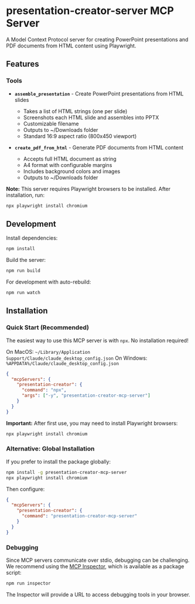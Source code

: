 # presentation-creator-server MCP Server

A Model Context Protocol server for creating PowerPoint presentations and PDF documents from HTML content using Playwright.

## Features

### Tools

- **`assemble_presentation`** - Create PowerPoint presentations from HTML slides
  - Takes a list of HTML strings (one per slide)
  - Screenshots each HTML slide and assembles into PPTX
  - Customizable filename
  - Outputs to ~/Downloads folder
  - Standard 16:9 aspect ratio (800x450 viewport)
  
- **`create_pdf_from_html`** - Generate PDF documents from HTML content
  - Accepts full HTML document as string
  - A4 format with configurable margins
  - Includes background colors and images
  - Outputs to ~/Downloads folder

**Note:** This server requires Playwright browsers to be installed. After installation, run:
```bash
npx playwright install chromium
```

## Development

Install dependencies:
```bash
npm install
```

Build the server:
```bash
npm run build
```

For development with auto-rebuild:
```bash
npm run watch
```

## Installation

### Quick Start (Recommended)

The easiest way to use this MCP server is with `npx`. No installation required!

On MacOS: `~/Library/Application Support/Claude/claude_desktop_config.json`
On Windows: `%APPDATA%/Claude/claude_desktop_config.json`

```json
{
  "mcpServers": {
    "presentation-creator": {
      "command": "npx",
      "args": ["-y", "presentation-creator-mcp-server"]
    }
  }
}
```

**Important:** After first use, you may need to install Playwright browsers:
```bash
npx playwright install chromium
```

### Alternative: Global Installation

If you prefer to install the package globally:

```bash
npm install -g presentation-creator-mcp-server
npx playwright install chromium
```

Then configure:

```json
{
  "mcpServers": {
    "presentation-creator": {
      "command": "presentation-creator-mcp-server"
    }
  }
}
```

### Debugging

Since MCP servers communicate over stdio, debugging can be challenging. We recommend using the [MCP Inspector](https://github.com/modelcontextprotocol/inspector), which is available as a package script:

```bash
npm run inspector
```

The Inspector will provide a URL to access debugging tools in your browser.
